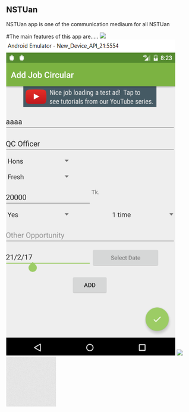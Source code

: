 ## NSTUan
NSTUan app is one of the communication mediaum for all NSTUan

#The main features of this app are.....
<img src="https://en.wikipedia.org/wiki/Noakhali_Science_and_Technology_University#/media/File:NSTU_Logo.jpg?style=centerme">
![alt tag](https://github.com/nstuan/nstuan.github.io/blob/master/assets/images/addjob.PNG)
<image src="https://github.com/nstuan/nstuan.github.io/blob/master/assets/images/addjob.PNG"/>
![stack Overflow](https://github.com/nstuan/nstuan.github.io/blob/master/assets/images/body-bg.png)
